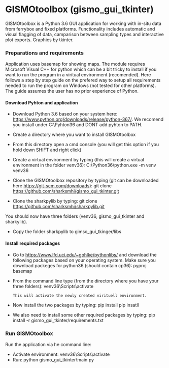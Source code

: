 # GISMOtoolbox (gismo_gui_tkinter)
GISMOtoolbox is a Python 3.6 GUI application for working with in-situ data from ferrybox and fixed platforms. 
Functionality includes automatic and visual flagging of data, camparison between sampling types and interactive plot exports. 
Graphics by tkinter. 

### Preparations and requirements 
Application uses basemap for showing maps. The module requires Microsoft Visual C++ for python which can be a bit tricky to install if you want to run the program in a viritual environment (recomended). Here follows a step by step guide on the prefered way to setup all requirements needed to run the program on Windows (not tested for other platforms). The guide assumes the user has no prior experience of Python. 

#### Download Pyhton and application
- Download Python 3.6 based on your system here: https://www.python.org/downloads/release/python-367/. We recomend you install under C:\Pyhton36 and DONT add pyhton to PATH. 
- Create a directory where you want to install GISMOtoolbox 
- From this directory open a cmd console (you will get this option if you hold down SHIFT and right click) 
- Create a virtual environment by typing (this will create a virtual environment in the folder venv36): 
      C:\Python36\python.exe -m venv venv36 
      
- Clone the GISMOtoolbox repository by typing (git can be downloaded here https://git-scm.com/downloads): 
      git clone https://github.com/sharksmhi/gismo_gui_tkinter.git 
      
- Clone the sharkpylib by typing: 
      git clone https://github.com/sharksmhi/sharkpylib.git 
      
You should now have three folders (venv36, gismo_gui_tkinter and sharkylib). 
- Copy the folder sharkpylib to gimso_gui_tkinger/libs 

#### Install required packages 
- Go to https://www.lfd.uci.edu/~gohlke/pythonlibs/ and download the following packages based on your operating system. Make sure you download packeges for python36 (should contain cp36): 
      pyproj 
      basemap 
      
- From the command line type (from the directory where you have your three folders): 
      venv36\Scripts\activate 
      
      This will activate the newly created virituell environment. 

- Now install the two packages by typing: 
      pip install <path to downloded pyproj-file>
      pip insatll <path to downloded basemap-file> 
      
- We also need to install some other required packages by typing: 
      pip install -r gismo_gui_tkinter/requirements.txt 
      
### Run GISMOtoolbox 
Run the application via he command line: 
- Activate environment: venv36\Scripts\activate 
- Run: python gismo_gui_tkinter\main.py

      

